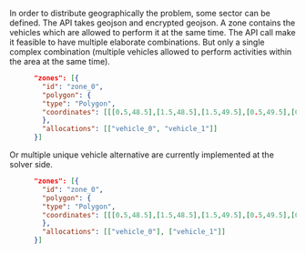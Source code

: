 In order to distribute geographically the problem, some sector can be defined. The API takes geojson and encrypted geojson. A zone contains the vehicles which are allowed to perform it at the same time. The API call make it feasible to have multiple elaborate combinations.
But only a single complex combination (multiple vehicles allowed to perform activities within the area at the same time).
```json
      "zones": [{
        "id": "zone_0",
        "polygon": {
        "type": "Polygon",
        "coordinates": [[[0.5,48.5],[1.5,48.5],[1.5,49.5],[0.5,49.5],[0.5,48.5]]]
        },
        "allocations": [["vehicle_0", "vehicle_1"]]
      }]
```
Or multiple unique vehicle alternative are currently implemented at the solver side.
```json
      "zones": [{
        "id": "zone_0",
        "polygon": {
        "type": "Polygon",
        "coordinates": [[[0.5,48.5],[1.5,48.5],[1.5,49.5],[0.5,49.5],[0.5,48.5]]]
        },
        "allocations": [["vehicle_0"], ["vehicle_1"]]
      }]
```
